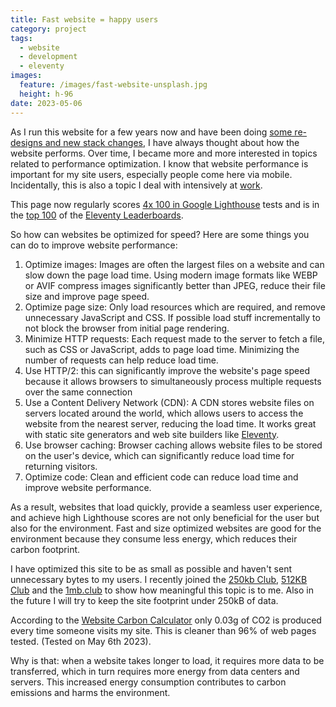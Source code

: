 ```yaml
---
title: Fast website = happy users
category: project
tags:
  - website
  - development
  - eleventy
images:
  feature: /images/fast-website-unsplash.jpg
  height: h-96
date: 2023-05-06
---
```

As I run this website for a few years now and have been doing [some re-designs and new stack changes](/website-history/), I have always thought about how the website performs. Over time, I became more and more interested in topics related to performance optimization. I know that website performance is important for my site users, especially people come here via mobile. Incidentally, this is also a topic I deal with intensively at [work](https://www.hlx.live/home).

This page now regularly scores [4x 100 in Google Lighthouse](https://pagespeed.web.dev/analysis/https-markus-haack-com/qdsgvo539g?hl=DE&form_factor=mobile) tests and is in the [top 100](https://www.11ty.dev/speedlify/markus-haack-com/) of the [Eleventy Leaderboards](https://www.11ty.dev/speedlify/).

<div class="mx-auto pb-10">
<is-land on:visible><a href="https://www.11ty.dev/speedlify/markus-haack-com/" aria-label="Speedlify lighthous score" class="mx-auto text-center no-underline text-mountain-300 hover:text-mountain-600"><speedlify-score speedlify-url="https://www.11ty.dev/speedlify" hash="39ea9d4a" score weight ></speedlify-score></a><template data-island="once"><script src="/assets/js/speedlify-score.js"></script></template></is-land>
</div>

So how can websites be optimized for speed? Here are some things you can do to improve website performance:

1.  Optimize images: Images are often the largest files on a website and can slow down the page load time. Using modern image formats like WEBP or AVIF compress images significantly better than JPEG, reduce their file size and improve page speed.
2.  Optimize page size: Only load resources which are required, and remove unnecessary JavaScript and CSS. If possible load stuff incrementally to not block the browser from initial page rendering.
3.  Minimize HTTP requests: Each request made to the server to fetch a file, such as CSS or JavaScript, adds to page load time. Minimizing the number of requests can help reduce load time.
4.  Use HTTP/2: this can significantly improve the website's page speed because it allows browsers to simultaneously process multiple requests over the same connection
5.  Use a Content Delivery Network (CDN): A CDN stores website files on servers located around the world, which allows users to access the website from the nearest server, reducing the load time. It works great with static site generators and web site builders like [Eleventy](https://www.11ty.dev/).
6.  Use browser caching: Browser caching allows website files to be stored on the user's device, which can significantly reduce load time for returning visitors.
7.  Optimize code: Clean and efficient code can reduce load time and improve website performance.

As a result, websites that load quickly, provide a seamless user experience, and achieve high Lighthouse scores are not only beneficial for the user but also for the environment. Fast and size optimized websites are good for the environment because they consume less energy, which reduces their carbon footprint.

I have optimized this site to be as small as possible and haven't sent unnecessary bytes to my users. I recently joined the [250kb Club](https://250kb.club/markus-haack-com/), [512KB Club](https://512kb.club) and the [1mb.club](https://1mb.club) to show how meaningful this topic is to me. Also in the future I will try to keep the site footprint under 250kB of data.

According to the [Website Carbon Calculator](https://www.websitecarbon.com/website/markus-haack-com/) only 0.03g of CO2 is produced every time someone visits my site. This is cleaner than 96% of web pages tested. (Tested on May 6th 2023).

<is-land on:visible>
<div id="wcb" class="carbonbadge"></div>
<template data-island="once"><script src="https://unpkg.com/website-carbon-badges@1.1.3/b.min.js" defer></script></template></is-land>

Why is that: when a website takes longer to load, it requires more data to be transferred, which in turn requires more energy from data centers and servers. This increased energy consumption contributes to carbon emissions and harms the environment.

